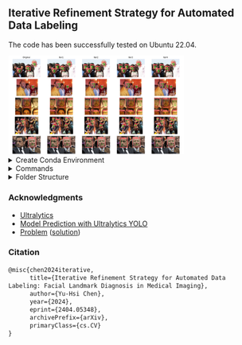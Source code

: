 ## Iterative Refinement Strategy for Automated Data Labeling


The code has been successfully tested on Ubuntu 22.04.


<img src="https://github.com/wish44165/iAutolabeling/blob/main/assets/Fig2.png" alt="iAutolabeling" width="70%" >


<details><summary>Create Conda Environment</summary>

```bash
$ conda create -n yolov8 python=3.10 -y
$ conda activate yolov8
$ https://github.com/wish44165/iAutolabeling
$ cd iAutolabeling/
$ pip install ultralytics
```

</details>


<details><summary>Commands</summary>

```bash
$ for i in `seq 0 9`; do python main.py --curr_iter ${i} | tee iterLog${i}.txt; done
```

</details>


<details><summary>Folder Structure</summary>

### Initial

```bash
ICME2024/
├── datasets/
    └── v0/
        ├── images/
            ├── train/
            └── val/
        └── labels/
            ├── train/
            └── val/
└── src/
    └── iAutolabeling/
        ├── facial.yaml
        └── main.py
```

### After executed

```bash
ICME2024/
├── datasets/
    ├── v0/
        ├── images/
            ├── train/
            └── val/
        └── labels/
            ├── train/
            └── val/
    └── v1/, v2/, ...
├── src/
    └── iAutolabeling/
        ├── facial.yaml
        ├── main.py
        ├── facial_v1.yaml, facial_v2.yaml, ...
        ├── iterLog0.txt, iterLog1.txt, ...
        └── runs/
            └── facial/
                ├── train/, train2/, ...
                └── predict/, predict2/, predict3/, predict4/, ...
```

</details>




### Acknowledgments

- [Ultralytics](https://github.com/ultralytics/ultralytics)
- [Model Prediction with Ultralytics YOLO](https://docs.ultralytics.com/modes/predict/)
- [Problem](https://github.com/ultralytics/ultralytics/issues/1713#issuecomment-1605689756) ([solution](https://github.com/ultralytics/ultralytics/issues/2930#issuecomment-1571399356))




### Citation
```
@misc{chen2024iterative,
      title={Iterative Refinement Strategy for Automated Data Labeling: Facial Landmark Diagnosis in Medical Imaging}, 
      author={Yu-Hsi Chen},
      year={2024},
      eprint={2404.05348},
      archivePrefix={arXiv},
      primaryClass={cs.CV}
}
```
